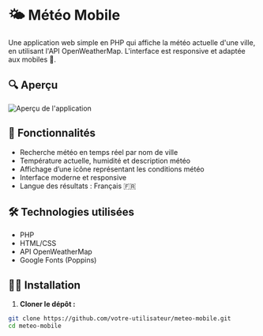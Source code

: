 # 🌤️ Météo Mobile

Une application web simple en PHP qui affiche la météo actuelle d'une ville, en utilisant l'API OpenWeatherMap. L'interface est responsive et adaptée aux mobiles 📱.

## 🔍 Aperçu

![Aperçu de l'application](screenshot.png)

## 🚀 Fonctionnalités

- Recherche météo en temps réel par nom de ville
- Température actuelle, humidité et description météo
- Affichage d’une icône représentant les conditions météo
- Interface moderne et responsive
- Langue des résultats : Français 🇫🇷

## 🛠️ Technologies utilisées

- PHP
- HTML/CSS
- API OpenWeatherMap
- Google Fonts (Poppins)

## 🧑‍💻 Installation

1. **Cloner le dépôt :**

```bash
git clone https://github.com/votre-utilisateur/meteo-mobile.git
cd meteo-mobile
